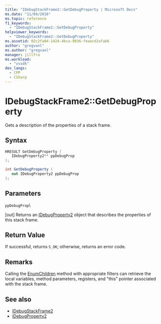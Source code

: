 ```yaml
---
title: "IDebugStackFrame2::GetDebugProperty | Microsoft Docs"
ms.date: "11/04/2016"
ms.topic: reference
f1_keywords:
  - "IDebugStackFrame2::GetDebugProperty"
helpviewer_keywords:
  - "IDebugStackFrame2::GetDebugProperty"
ms.assetid: 02c2fa04-1424-4bca-9936-feaecd2afab6
author: "gregvanl"
ms.author: "gregvanl"
manager: jillfra
ms.workload:
  - "vssdk"
dev_langs:
  - CPP
  - CSharp
---
```

# IDebugStackFrame2::GetDebugProperty
Gets a description of the properties of a stack frame.

## Syntax

```cpp
HRESULT GetDebugProperty ( 
   IDebugProperty2** ppDebugProp
);
```

```csharp
int GetDebugProperty ( 
   out IDebugProperty2 ppDebugProp
);
```

## Parameters
 `ppDebugProp`\

 [out] Returns an [IDebugProperty2](../../../extensibility/debugger/reference/idebugproperty2.md) object that describes the properties of this stack frame.

## Return Value
 If successful, returns `S_OK`; otherwise, returns an error code.

## Remarks
 Calling the [EnumChildren](../../../extensibility/debugger/reference/idebugproperty2-enumchildren.md) method with appropriate filters can retrieve the local variables, method parameters, registers, and "this" pointer associated with the stack frame.

## See also
- [IDebugStackFrame2](../../../extensibility/debugger/reference/idebugstackframe2.md)
- [IDebugProperty2](../../../extensibility/debugger/reference/idebugproperty2.md)